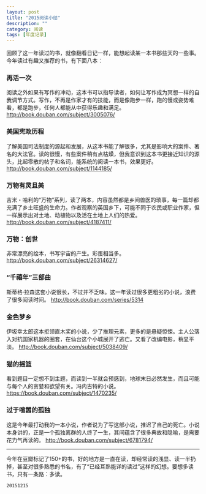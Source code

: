 ```yaml
---
layout: post
title: "2015阅读小结"
description: ""
category: 阅读
tags: [年度记录]
---
```


回顾了这一年读过的书，就像翻看日记一样，能想起读某一本书那些天的一些事。今年读过有趣又推荐的书，有下面八本：


### 再活一次

阅读之外如果有写作的冲动，这本书可以指导读者，如何让写作成为冥想一样的自我调节方式。写作，不再是作家才有的技能，而是像跑步一样，跑的慢或姿势难看，都是跑步，任何人都能从中获得乐趣和满足。
http://book.douban.com/subject/3005076/


### 美国宪政历程

了解美国司法制度的源起和发展，从这本书能了解很多，尤其是影响大的案件、著名的大法官。读的很慢，有些案件稍有点枯燥，但我意识到这本书更接近知识的源头，比起零散的帖子和名词，能系统的阅读一本书，效果更好。
http://book.douban.com/subject/1144185/



### 万物有灵且美

吉米・哈利的“万物”系列，读了两本，内容虽然都是乡间兽医的琐事，每一篇却都充满了乡土旺盛的生命力。作者观察的英国乡下，可能不同于农民或职业作家，但一样展示出对土地、动植物以及活在土地上人们的热爱。
http://book.douban.com/subject/4187411/



### 万物：创世

非常漂亮的绘本，书写宇宙的产生。彩蛋相当多。
http://book.douban.com/subject/26314627/



### “千禧年”三部曲

斯蒂格·拉森这套小说很长，不过并不乏味。这一年读过很多更粗劣的小说，浪费了很多阅读时间。
http://book.douban.com/series/5314



### 金色梦乡

伊坂幸太郎这本拒领直木奖的小说，少了推理元素，更多的是悬疑惊悚。主人公落入对抗国家机器的圈套，在仙台这个小城展开了逃亡。又看了改编电影，稍显平淡。
http://book.douban.com/subject/5038409/


### 猫的摇篮

看到题目一定想不到主题，而读到一半就会预感到，地球末日必然发生，而且可能与每个人的贪婪和欲望有关。冯内古特的小说。
https://book.douban.com/subject/1470235/



### 过于喧嚣的孤独

这是今年最打动我的一本小说，作者说为了写这部小说，推迟了自己的死亡。小说本身讲的，正是一个孤独离群的人终了一生，其间蕴含了很多典故和隐喻，是需要花力气再读的。
http://book.douban.com/subject/6781794/

---

今年在豆瓣标记了150+的书，好的地方是一直在读，却经常读的浅显、读一半扔掉，甚至对很多熟悉的书名，有了“已经耳熟能详的读过”这样的幻想。要想多读书，只有一条路：多读。

`20151215`
